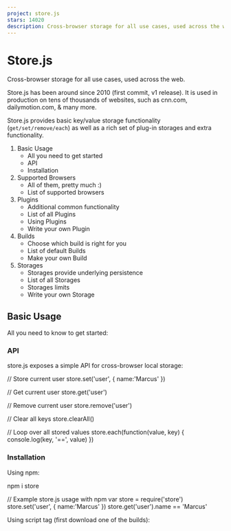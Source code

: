 ```yaml
---
project: store.js
stars: 14020
description: Cross-browser storage for all use cases, used across the web.
---
```


Store.js
========

Cross-browser storage for all use cases, used across the web.

Store.js has been around since 2010 (first commit, v1 release). It is used in production on tens of thousands of websites, such as cnn.com, dailymotion.com, & many more.

Store.js provides basic key/value storage functionality (`get/set/remove/each`) as well as a rich set of plug-in storages and extra functionality.

1.  Basic Usage
    -   All you need to get started
    -   API
    -   Installation
2.  Supported Browsers
    -   All of them, pretty much :)
    -   List of supported browsers
3.  Plugins
    -   Additional common functionality
    -   List of all Plugins
    -   Using Plugins
    -   Write your own Plugin
4.  Builds
    -   Choose which build is right for you
    -   List of default Builds
    -   Make your own Build
5.  Storages
    -   Storages provide underlying persistence
    -   List of all Storages
    -   Storages limits
    -   Write your own Storage

Basic Usage
-----------

All you need to know to get started:

### API

store.js exposes a simple API for cross-browser local storage:

// Store current user
store.set('user', { name:'Marcus' })

// Get current user
store.get('user')

// Remove current user
store.remove('user')

// Clear all keys
store.clearAll()

// Loop over all stored values
store.each(function(value, key) {
	console.log(key, '==', value)
})

### Installation

Using npm:

npm i store

// Example store.js usage with npm
var store \= require('store')
store.set('user', { name:'Marcus' })
store.get('user').name \== 'Marcus'

Using script tag (first download one of the builds):

<!-- Example store.js usage with script tag -->
<script src\="path/to/my/store.legacy.min.js"\></script\>
<script\>
store.set('user', { name:'Marcus' })
store.get('user').name \== 'Marcus'
</script\>

Supported Browsers
------------------

All of them, pretty much :)

To support all browsers (including IE 6, IE 7, Firefox 4, etc.), use `require('store')` (alias for `require('store/dist/store.legacy')`) or store.legacy.min.js.

To save some kilobytes but still support all modern browsers, use `require('store/dist/store.modern')` or store.modern.min.js instead.

### List of supported browsers

-   Tested on IE6+
-   Tested on iOS 8+
-   Tested on Android 4+
-   Tested on Firefox 4+
-   Tested on Chrome 27+
-   Tested on Safari 5+
-   Tested on Opera 11+
-   Tested on Node (with https://github.com/coolaj86/node-localStorage)

Plugins
-------

Plugins provide additional common functionality that some users might need:

### List of all Plugins

-   all.js: All the plugins in one handy place.
-   defaults.js: Declare default values. Example usage
-   dump.js: Dump all stored values. Example usage
-   events.js: Get notified when stored values change. Example usage
-   expire.js: Expire stored values at a given time. Example usage
-   observe.js: Observe stored values and their changes. Example usage
-   operations.js: Useful operations like push, shift & assign. Example usage
-   update.js: Update a stored object, or create it if null. Example usage
-   v1-backcompat.js: Full backwards compatibility with store.js v1. Example usage

### Using Plugins

With npm:

// Example plugin usage:
var expirePlugin \= require('store/plugins/expire')
store.addPlugin(expirePlugin)

If you're using script tags, you can either use store.everything.min.js (which has all plugins built-in), or clone this repo to add or modify a build and run `make build`.

### Write your own plugin

A store.js plugin is a function that returns an object that gets added to the store. If any of the plugin functions overrides existing functions, the plugin function can still call the original function using the first argument (super\_fn).

// Example plugin that stores a version history of every value
var versionHistoryPlugin \= function() {
	var historyStore \= this.namespace('history')
	return {
		set: function(super\_fn, key, value) {
			var history \= historyStore.get(key) || \[\]
			history.push(value)
			historyStore.set(key, history)
			return super\_fn()
		},
		getHistory: function(key) {
			return historyStore.get(key)
		}
	}
}
store.addPlugin(versionHistoryPlugin)
store.set('foo', 'bar 1')
store.set('foo', 'bar 2')
store.getHistory('foo') \== \['bar 1', 'bar 2'\]

Let me know if you need more info on writing plugins. For the moment I recommend taking a look at the current plugins. Good example plugins are plugins/defaults, plugins/expire and plugins/events.

Builds
------

Choose which build is right for you!

### List of default builds

-   store.everything.min.js: All the plugins, all the storages. Source
-   store.legacy.min.js: Full support for all tested browsers. Add plugins separately. Source
-   store.modern.min.js: Full support for all modern browsers. Add plugins separately. Source
-   store.v1-backcompat.min.js: Full backwards compatibility with store.js v1. Source

### Make your own Build

If you're using npm you can create your own build:

// Example custom build usage:
var engine \= require('store/src/store-engine')
var storages \= \[
	require('store/storages/localStorage'),
	require('store/storages/cookieStorage')
\]
var plugins \= \[
	require('store/plugins/defaults'),
	require('store/plugins/expire')
\]
var store \= engine.createStore(storages, plugins)
store.set('foo', 'bar', new Date().getTime() + 3000) // Using expire plugin to expire in 3 seconds

Storages
--------

Store.js will pick the best available storage, and automatically falls back to the first available storage that works:

### List of all Storages

-   all.js All the storages in one handy place.
-   localStorage.js Store values in localStorage. Great for all modern browsers.
-   sessionStorage.js Store values in sessionStorage.
-   cookieStorage.js Store values in cookies. Useful for Safari Private mode.
-   memoryStorage.js Store values in memory. Great fallback to ensure store functionality at all times.
-   oldFF-globalStorage.js Store values in globalStorage. Only useful for legacy Firefox 3+.
-   oldIE-userDataStorage.js Store values in userData. Only useful for legacy IE 6+.

### Storages limits

Each storage has different limits, restrictions and overflow behavior on different browser. For example, Android has has a 4.57M localStorage limit in 4.0, a 2.49M limit in 4.1, and a 4.98M limit in 4.2... Yeah.

To simplify things we provide these recommendations to ensure cross browser behavior:

Storage

Targets

Recommendations

More info

all

All browsers

Store < 1 million characters

(Except Safari Private mode)

all

All & Private mode

Store < 32 thousand characters

(Including Safari Private mode)

localStorage

Modern browsers

Max 2mb (~1M chars)

limits, android

sessionStorage

Modern browsers

Max 5mb (~2M chars)

limits

cookieStorage

Safari Private mode

Max 4kb (~2K chars)

limits

userDataStorage

IE5, IE6 & IE7

Max 64kb (~32K chars)

limits

globalStorage

Firefox 2-5

Max 5mb (~2M chars)

limits

memoryStorage

All browsers, fallback

Does not persist across pages!

### Write your own Storage

Chances are you won't ever need another storage. But if you do...

See storages/ for examples. Two good examples are memoryStorage and localStorage.

Basically, you just need an object that looks like this:

// Example custom storage
var storage \= {
	name: 'myStorage',
	read: function(key) { ... },
	write: function(key, value) { ... },
	each: function(fn) { ... },
	remove: function(key) { ... },
	clearAll: function() { ... }
}
var store \= require('store').createStore(storage)
